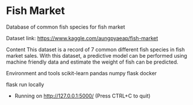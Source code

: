 # Fish Market

Database of common fish species for fish market

Dataset link: https://www.kaggle.com/aungpyaeap/fish-market

Content
This dataset is a record of 7 common different fish species in fish market sales. With this dataset, a predictive model can be performed using machine friendly data and estimate the weight of fish can be predicted.

Environment and tools
scikit-learn
pandas
numpy
flask
docker

flask run locally
  * Running on http://127.0.0.1:5000/ (Press CTRL+C to quit)
